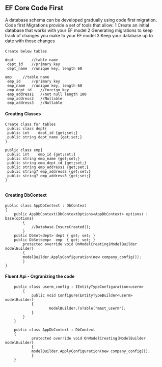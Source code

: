 ## EF Core Code First
<p>
A database schema can be developed gradually using code first migration. Code first Migrations provide a set of tools that allow:
1 Create an initial database that works with your EF model
2 Generating migrations to keep track of changes you make to your EF model
3 Keep your database up to date with those changes
</p>

####
````
Create below tables

dept		//table name
 dept_id  	//primary key
 dept_name 	//unique key, length 60

emp		//table name
 emp_id		//primary key
 emp_name 	//unique key, length 60
 emp_dept_id	//foreign key
 emp_address1	//not null length 100
 emp_address2	//Nullable
 emp_address3	//Nullable

````

#### Creating Classes
```
Create class for tables
 public class dept{
 public int    dept_id {get;set;}
 public string dept_name {get;set;}
}

public class emp{
 public int    emp_id {get;set;}
 public string emp_name {get;set;}
 public string emp_dept_id {get;set;}
 public string emp_address1 {get;set;}
 public string? emp_address2 {get;set;}
 public string? emp_address3 {get;set;}
}
	
```

#### Creating DbContext

```
public class AppDbContext : DbContext
{
	public AppDbContext(DbContextOptions<AppDbContext> options) : base(options)
        {
            //Database.EnsureCreated();
        }
	public DbSet<dept> dept { get; set; }
	public DbSet<emp>  emp  { get; set; }
        protected override void OnModelCreating(ModelBuilder modelBuilder)
        {
		modelBuilder.ApplyConfiguration(new company_config());
        }
}
```

#### Fluent Api - Orgranizing the code
```
	public class userm_config : IEntityTypeConfiguration<userm>
    	{
        	public void Configure(EntityTypeBuilder<userm> modelBuilder)
	        {
            		modelBuilder.ToTable("mast_userm");
        	}
	    }
	}

	public class AppDbContext : DbContext
	{
        	protected override void OnModelCreating(ModelBuilder modelBuilder)
        	{
			modelBuilder.ApplyConfiguration(new company_config());
        	}
	}

```




